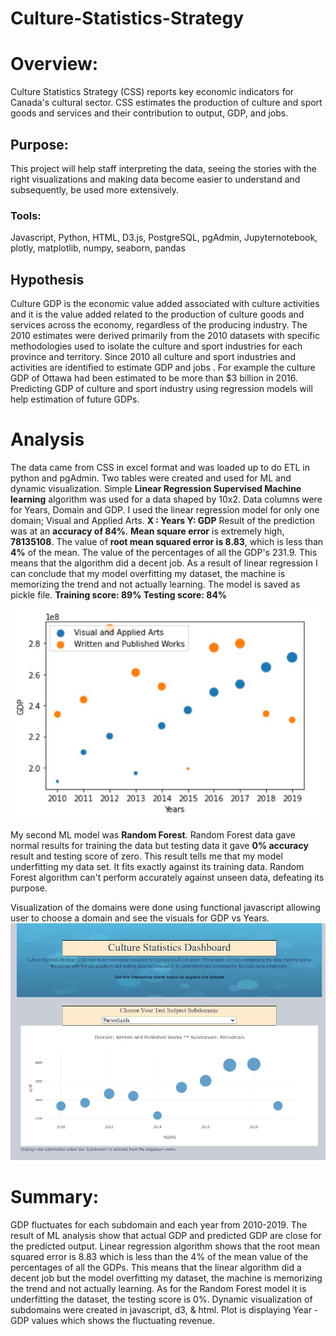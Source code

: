 # Culture-Statistics-Strategy
# Overview: 
Culture Statistics Strategy (CSS) reports key economic indicators for Canada's cultural sector. CSS estimates the production of culture and sport goods and services and their contribution to output, GDP, and jobs.
## Purpose: 
This project will help staff interpreting the data, seeing the stories with the right visualizations and making data become easier to understand and subsequently, be used more extensively.

### Tools: 
Javascript, Python, HTML, D3.js, PostgreSQL, pgAdmin, Jupyternotebook, plotly, matplotlib, numpy, seaborn, pandas
## Hypothesis
Culture GDP is the economic value added associated with culture activities and it is the value added related to the production of culture goods and services across the economy, regardless of the producing industry. The 2010 estimates were derived primarily from the 2010 datasets with specific methodologies used to isolate the culture and sport industries for each province and territory. Since 2010 all culture and sport industries and activities are identified to estimate GDP and jobs . For example the culture GDP of Ottawa had been estimated to be more than $3 billion in 2016. Predicting GDP of culture and sport industry using regression models will help estimation of future GDPs.
# Analysis
The data came from CSS in excel format and was loaded up to do ETL in python and pgAdmin. Two tables were created and used for ML and dynamic visualization. Simple __Linear Regression Supervised Machine learning__ algorithm was used for a data shaped by 10x2. Data columns were for Years, Domain and GDP. I used the linear regression model for only one domain; Visual and Applied Arts.
__X : Years 	Y: GDP__
Result of the prediction was at an __accuracy of 84%__. __Mean square error__ is extremely high, __78135108__.  The value of __root mean squared error is 8.83__, which is less than __4%__ of the mean. The value of the percentages of all the GDP's 231.9. This means that the algorithm did a decent job. As a result of linear regression I can conclude that my model overfitting my dataset, the machine is memorizing the trend and not actually learning. The model is saved as pickle file.
__Training score: 89%       Testing score: 84%__

![This image shows the plots](static/images/plot_arts_writtenworks.jpg)

 My second ML model was __Random Forest__. 
  Random Forest data gave normal results for training the data but testing data it gave __0% accuracy__ result and testing score of zero.
  This result tells me that my model underfitting my data set. It fits exactly against its training data. Random Forest algorithm can't perform accurately against unseen data, defeating its purpose.
  
Visualization of the domains were done using functional javascript allowing user to choose a domain and see the visuals for GDP vs Years.
![This image shows the dynamic plots created in javascript](static/images/html_page.jpg)


# Summary: 
GDP fluctuates for each subdomain and each year from 2010-2019. The result of ML analysis show that actual GDP and predicted GDP are close for the predicted output. Linear regression algorithm shows that the root mean squared error is 8.83 which is less than the 4% of the mean value of the percentages of all the GDPs. This means that the linear algorithm did a decent job but the model overfitting my dataset, the machine is memorizing the trend and not actually learning. As for the Random Forest model it is underfitting the dataset, the testing score is 0%. Dynamic visualization of subdomains were created in javascript, d3, & html. Plot is displaying Year - GDP values which shows the fluctuating revenue.

